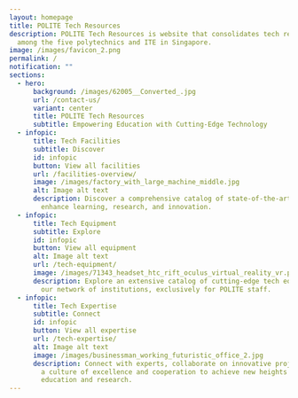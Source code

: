 ```yaml
---
layout: homepage
title: POLITE Tech Resources
description: POLITE Tech Resources is website that consolidates tech resources
  among the five polytechnics and ITE in Singapore.
image: /images/favicon_2.png
permalink: /
notification: ""
sections:
  - hero:
      background: /images/62005__Converted_.jpg
      url: /contact-us/
      variant: center
      title: POLITE Tech Resources
      subtitle: Empowering Education with Cutting-Edge Technology
  - infopic:
      title: Tech Facilities
      subtitle: Discover
      id: infopic
      button: View all facilities
      url: /facilities-overview/
      image: /images/factory_with_large_machine_middle.jpg
      alt: Image alt text
      description: Discover a comprehensive catalog of state-of-the-art technology to
        enhance learning, research, and innovation.
  - infopic:
      title: Tech Equipment
      subtitle: Explore
      id: infopic
      button: View all equipment
      alt: Image alt text
      url: /tech-equipment/
      image: /images/71343_headset_htc_rift_oculus_virtual_reality_vr.png
      description: Explore an extensive catalog of cutting-edge tech equipment across
        our network of institutions, exclusively for POLITE staff.
  - infopic:
      title: Tech Expertise
      subtitle: Connect
      id: infopic
      button: View all expertise
      url: /tech-expertise/
      alt: Image alt text
      image: /images/businessman_working_futuristic_office_2.jpg
      description: Connect with experts, collaborate on innovative projects to foster
        a culture of excellence and cooperation to achieve new heights in
        education and research.
---
```

